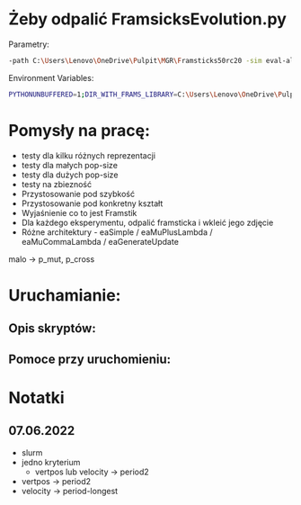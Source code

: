 # Żeby odpalić FramsicksEvolution.py

Parametry:
```bash
-path C:\Users\Lenovo\OneDrive\Pulpit\MGR\Framsticks50rc20 -sim eval-allcriteria.sim;deterministic.sim;sample-period-2.sim; -opt vertpos -max_numparts 30 -max_numgenochars 50 -initialgenotype /*9*/BLU -popsize 100 -generations 20 -hof_size 1 -hof_savefile HoF-f9-%%M-%%N.gen
```

Environment Variables:
```bash
PYTHONUNBUFFERED=1;DIR_WITH_FRAMS_LIBRARY=C:\Users\Lenovo\OneDrive\Pulpit\MGR\Framsticks50rc20
```

# Pomysły na pracę:
- testy dla kilku różnych reprezentacji
- testy dla małych pop-size
- testy dla dużych pop-size
- testy na zbiezność
- Przystosowanie pod szybkość
- Przystosowanie pod konkretny kształt
- Wyjaśnienie co to jest Framstik
- Dla każdego eksperymentu, odpalić framsticka i wkleić jego zdjęcie
- Różne architektury - eaSimple / eaMuPlusLambda / eaMuCommaLambda / eaGenerateUpdate


malo -> p_mut, p_cross

# Uruchamianie:
## Opis skryptów:

## Pomoce przy uruchomieniu:


# Notatki
## 07.06.2022
- slurm
- jedno kryterium
  - vertpos lub velocity -> period2
- vertpos -> period2
- velocity -> period-longest